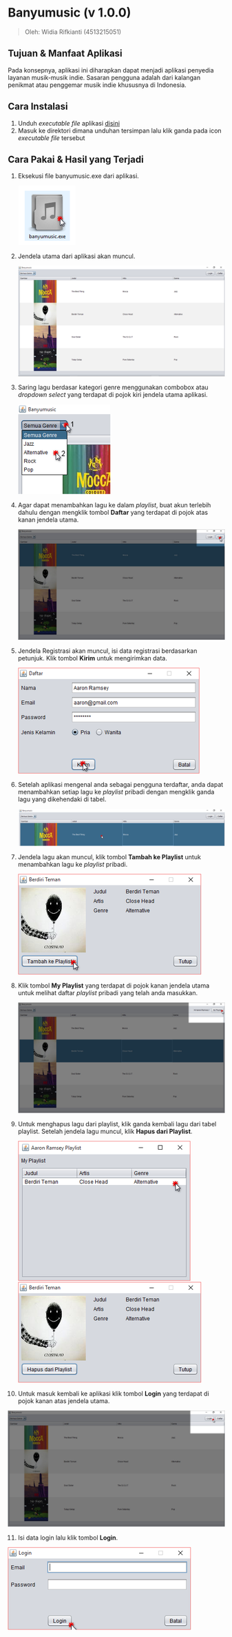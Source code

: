 # Banyumusic (v 1.0.0) #

> Oleh: Widia Rifkianti (4513215051)

## Tujuan & Manfaat Aplikasi ##

Pada konsepnya, aplikasi ini diharapkan dapat menjadi aplikasi penyedia layanan musik-musik indie.
Sasaran pengguna adalah dari kalangan penikmat atau penggemar musik indie khususnya di Indonesia.

## Cara Instalasi ##

1. Unduh *executable file* aplikasi [disini](https://github.com/widiarifki/banyumusic/raw/master/target/banyumusic.exe)
2. Masuk ke direktori dimana unduhan tersimpan lalu klik ganda pada icon *executable file* tersebut

## Cara Pakai & Hasil yang Terjadi ##

1. Eksekusi file banyumusic.exe dari aplikasi.

   ![banyumusic.exe](screenshot/0icon.png)


2. Jendela utama dari aplikasi akan muncul.

   ![Jendela Utama](screenshot/1mainFrame.png)


3. Saring lagu berdasar kategori genre menggunakan combobox atau *dropdown select* yang terdapat di pojok kiri jendela utama aplikasi.

   ![Saring lagu berdasar kategori](screenshot/2dropDown.png)


4. Agar dapat menambahkan lagu ke dalam *playlist*, buat akun terlebih dahulu dengan mengklik tombol **Daftar** yang terdapat di pojok atas kanan jendela utama.

   ![Registrasi 1](screenshot/3clickReg.png)


5. Jendela Registrasi akan muncul, isi data registrasi berdasarkan petunjuk. Klik tombol **Kirim** untuk mengirimkan data.

   ![Registrasi 2](screenshot/4reg.png)


6. Setelah aplikasi mengenal anda sebagai pengguna terdaftar, anda dapat menambahkan setiap lagu ke *playlist* pribadi dengan mengklik ganda lagu yang dikehendaki di tabel.

   ![Tambah ke Playlist 1](screenshot/5dblClickTbl.png)


7. Jendela lagu akan muncul, klik tombol **Tambah ke Playlist** untuk menambahkan lagu ke *playlist* pribadi.

   ![Tambah ke Playlist 2](screenshot/6laguFrame.png)


8. Klik tombol **My Playlist** yang terdapat di pojok kanan jendela utama untuk melihat daftar *playlist* pribadi yang telah anda masukkan.

   ![My Playlist 1](screenshot/7clickMyPl.png)


9. Untuk menghapus lagu dari playlist, klik ganda kembali lagu dari tabel playlist. Setelah jendela lagu muncul, klik **Hapus dari Playlist**.

   ![My Playlist 2](screenshot/8clickPlaylist.png) ![Hapus lagu dari Playlist](screenshot/9addedTrack.png)


10. Untuk masuk kembali ke aplikasi klik tombol **Login** yang terdapat di pojok kanan atas jendela utama.

   ![Login 1](screenshot/10clickLogin.png)


11. Isi data login lalu klik tombol **Login**.

   ![Login 2](screenshot/11loginFrame.png)
